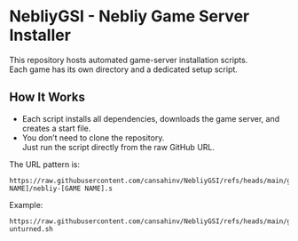 # NebliyGSI - Nebliy Game Server Installer

This repository hosts automated game-server installation scripts.  
Each game has its own directory and a dedicated setup script.

## How It Works
- Each script installs all dependencies, downloads the game server, and creates a start file.
- You don’t need to clone the repository.  
  Just run the script directly from the raw GitHub URL.

The URL pattern is:
```
https://raw.githubusercontent.com/cansahinv/NebliyGSI/refs/heads/main/games/[GAME NAME]/nebliy-[GAME NAME].s
```

Example:
```
https://raw.githubusercontent.com/cansahinv/NebliyGSI/refs/heads/main/games/unturned/nebliy-unturned.sh
```